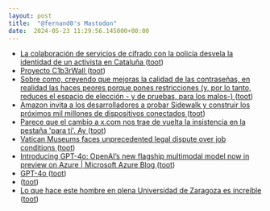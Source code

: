 ```yaml
---
layout: post
title:  "@fernand0's Mastodon"
date:  2024-05-23 11:29:56.145000+00:00
---
```

*  [La colaboración de servicios de cifrado con la policía desvela la identidad de un activista en Cataluña ](https://wwwhatsnew.com/2024/05/09/la-colaboracion-de-servicios-de-cifrado-con-la-policia-desvela-la-identidad-de-un-activista-en-cataluna) ([toot](https://mastodon.social/@fernand0/112490171343312973))
*  [Proyecto C1b3rWall  ](https://c1b3rwall.policia.es/) ([toot](https://mastodon.social/@fernand0/112489859446620142))
*  [Sobre como, creyendo que mejoras la calidad de las contraseñas, en realidad las haces peores porque pones restricciones (y, por lo tanto, reduces el espacio de elección - y de pruebas, para los malos-) ](https://mastodon.social/@fernand0/112489845072986280) ([toot](https://mastodon.social/@fernand0/112489845072986280))
*  [Amazon invita a los desarrolladores a probar Sidewalk y construir los próximos mil millones de dispositivos conectados ](https://internetdelascosas.xyz/articulo.php?id=268) ([toot](https://mastodon.social/@fernand0/112489767745761421))
*  [Parece que el cambio a x.com nos trae de vuelta la insistencia en la pestaña &#39;para ti&#39;. Ay ](https://mastodon.social/@fernand0/112489562740349660) ([toot](https://mastodon.social/@fernand0/112489562740349660))
*  [Vatican Museums faces unprecedented legal dispute over job conditions ](https://www.theguardian.com/world/article/2024/may/13/vatican-museums-faces-unprecedented-legal-dispute-over-job-condition) ([toot](https://mastodon.social/@fernand0/112489537651031028))
*  [Introducing GPT-4o: OpenAI’s new flagship multimodal model now in preview on Azure \| Microsoft Azure Blog ](https://azure.microsoft.com/en-us/blog/introducing-gpt-4o-openais-new-flagship-multimodal-model-now-in-preview-on-azure) ([toot](https://mastodon.social/@fernand0/112489229157687891))
*  [GPT-4o ](https://blog.samaltman.com/gpt-4) ([toot](https://mastodon.social/@fernand0/112487719205120998))
*  [ ](https://mastodon.social/users/fernand0/statuses/112486085104905805/activity) ([toot](https://mastodon.social/users/fernand0/statuses/112486085104905805/activity))
*  [Lo que hace este hombre en plena Universidad de Zaragoza es increíble ](https://www.huffingtonpost.es/virales/lo-hombre-plena-universidad-zaragoza-increible.htm) ([toot](https://mastodon.social/@fernand0/112485998715337785))

